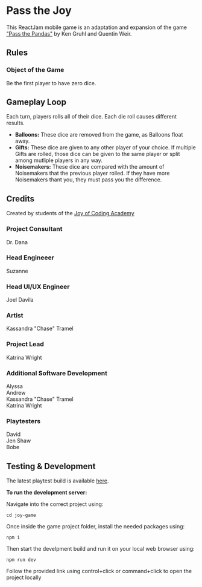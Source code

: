# Pass the Joy

This ReactJam mobile game is an adaptation and expansion of the game ["Pass the Pandas"](https://www.ultraprogames.com/products/pass-the-pandas) by Ken Gruhl and Quentin Weir.

## Rules

### Object of the Game
Be the first player to have zero dice.

## Gameplay Loop
Each turn, players rolls all of their dice. Each die roll causes different results.
- **Balloons:** These dice are removed from the game, as Balloons float away.
- **Gifts:** These dice are given to any other player of your choice. If multiple Gifts are rolled, those dice can be given to the same player or split among mutliple players in any way.
- **Noisemakers:** These dice are compared with the amount of Noisemakers that the previous player rolled. If they have more Noisemakers thant you, they must pass you the difference.

## Credits

Created by students of the [Joy of Coding Academy](https://joyofcoding.academy/)

### Project Consultant
Dr. Dana

### Head Engineeer
Suzanne 

### Head UI/UX Engineer
Joel Davila

### Artist
Kassandra "Chase" Tramel

### Project Lead
Katrina Wright

### Additional Software Development
Alyssa  
Andrew  
Kassandra "Chase" Tramel  
Katrina Wright  

### Playtesters
David  
Jen Shaw  
Bobe  

## Testing & Development

The latest playtest build is available [here](https://app.rune.ai/?__cli=1&gameUrl=https%3A%2F%2Fgames-production.rune.ai%2F120%2F10&multiplayer=1&playtest=1).

**To run the development server:**

Navigate into the correct project using:

`cd joy-game`

Once inside the game project folder, install the needed packages using:

`npm i`

Then start the develpment build and run it on your local web browser using:

`npm run dev`

Follow the provided link using control+click or command+click to open the project locally